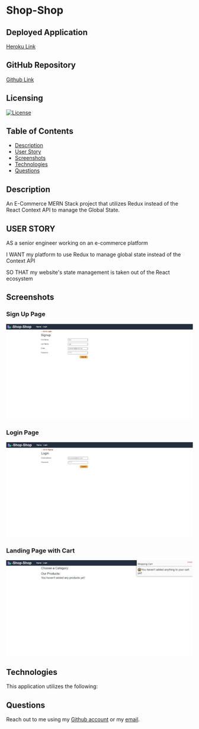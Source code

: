 # Shop-Shop

## Deployed Application
[Heroku Link](https://guarded-headland-77866.herokuapp.com/)

## GitHub Repository
[Github Link](https://github.com/Ericcrain77/shop-shop)

## Licensing
[![License](https://img.shields.io/github/license/ericcrain77/book-search-engine?color=blueviolet)](https://choosealicense.com/licenses/unlicense/#)

## Table of Contents
* [Description](#description)
* [User Story](#user-story)
* [Screenshots](#screenshots)
* [Technologies](#technologies)
* [Questions](#questions)

## Description
An E-Commerce MERN Stack project that utilizes Redux instead of the React Context API to manage the Global State. 


## USER STORY
AS a senior engineer working on an e-commerce platform

I WANT my platform to use Redux to manage global state instead of the Context API

SO THAT my website's state management is taken out of the React ecosystem

## Screenshots
### Sign Up Page
![Sign Up Page](./assets/images/Signup.jpg)

### Login Page
![Login Page](./assets/images/Login.jpg)

### Landing Page with Cart
![Landing Page with Cart](./assets/images/Landing.jpg)

## Technologies
This application utilizes the following:


## Questions
Reach out to me using my [Github account](https://github.com/Ericcrain77) or my [email](ericcrain77@gmail.com).